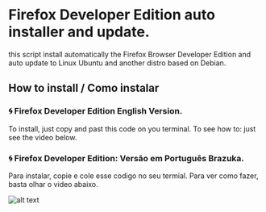 # Firefox Developer Edition auto installer and update.
this script install automatically the Firefox Browser Developer Edition and auto update to Linux Ubuntu and another distro based on Debian.

## How to install / Como instalar

### 🌀 Firefox Developer Edition English Version.
To install, just copy and past this code on you terminal. To see how to: just see the video below.



### 🌀  Firefox Developer Edition:  Versão em Português Brazuka.
Para instalar, copie e cole esse codigo no seu termial. Para ver como fazer, basta olhar o video abaixo.



![alt text](https://github.com/atorresbr/firefox-developer-sh/blob/main/img/firefox-developer-edition-installer-and-update-to-linux.jpg)
